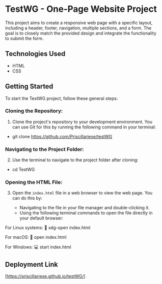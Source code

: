 # TestWG - One-Page Website Project

This project aims to create a responsive web page with a specific layout, including a header, footer, navigation, multiple sections, and a form. The goal is to closely match the provided design and integrate the functionality to submit the form.

## Technologies Used

- HTML
- CSS

## Getting Started

To start the TestWG project, follow these general steps:

### Cloning the Repository:

1. Clone the project's repository to your development environment. You can use Git for this by running the following command in your terminal:

- git clone https://github.com/Priscillariese/testWG

### Navigating to the Project Folder:

2. Use the terminal to navigate to the project folder after cloning:

- cd TestWG

### Opening the HTML File:

3. Open the `index.html` file in a web browser to view the web page. You can do this by:

   - Navigating to the file in your file manager and double-clicking it.
   - Using the following terminal commands to open the file directly in your default browser:

For Linux systems: :penguin: xdg-open index.html

For macOS: :apple: open index.html

For Windows: :computer: start index.html

## Deployment Link

[https://priscillariese.github.io/testWG/]








